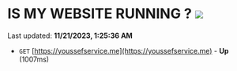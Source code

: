 # IS MY WEBSITE RUNNING ? [![](https://img.shields.io/static/v1?label=Sponsor&message=%E2%9D%A4&logo=GitHub&color=%23fe8e86)](https://github.com/sponsors/<username>)

Last updated: **11/21/2023, 1:25:36 AM**

- `GET` [https://youssefservice.me](https://youssefservice.me) - **Up** (1007ms)
